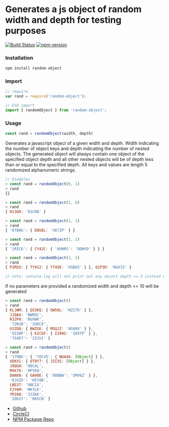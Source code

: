 # Generates a js object of random width and depth for testing purposes

[![Build Status](https://circleci.com/gh/cthulhu-bot/random-object.svg?style=shield&circle-token=8fee310ddb2131b781430227252018b430baa094)](https://circleci.com/gh/cthulhu-bot/random-object)
[![npm version](https://badge.fury.io/js/random-object.svg)](https://badge.fury.io/js/random-object)

### Installation
```javascript
npm install random-object
```

### Import
```javascript
// require
var rand = require('random-object');

// ES6 import
import { randomObject } from 'random-object';
```

### Usage
```javascript
const rand = randomObject(width, depth)
```

Generates a javascript object of a given width and depth. Width indicating the number of object keys and depth indicating the number of nested objects. The generated object will always contain one object of the specified object depth and all other nested objects will be of depth less than or equal to the specified depth. All keys and values are length 5 randomized alphanumeric strings.

```javascript
// Examples
> const rand = randomObject(0, 1)
> rand
{}

> const rand = randomObject(1, 0)
> rand
{ H13Q9: '81C0B' }

> const rand = randomObject(1, 1)
> rand
{ '0TB0G': { D8U6L: 'X67ZP' } }

> const rand = randomObject(1, 2)
> rand
{ '1RIC6': { CY4JC: { '0UHR5': 'DDWYD' } } }

> const rand = randomObject(2, 2)
> rand
{ P2M2U: { TY4S2: { YT4SE: 'XGBU2' } }, Q1P3O: 'NGX33' }

// note: console.log will not print out any object depth >= 3 instead defaulting to the [Object] representation
```

If no parameters are provided a randomized width and depth <= 10 will be generated

```javascript
> const rand = randomObject()
> rand
{ KLJWM: { QS3KQ: { OW5OL: 'WZI7D' } },
  JJQAU: 'BWROC',
  R32PA: 'NUXWK',
  '72N1B': '2ODC8',
  U3ZOQ: { BWZGE: { M5QJZ: '0G90X' } },
  '553HP': { KICGF: { II09S: 'I05TP' } },
  '754E7': '2Z2U1' }

> const rand = randomObject()
> rand
{ '179NX': { '7OCV5': { NUA46: [Object] } },
  XDKX1: { OT0Y7: { J2I3S: [Object] } },
  J8QGH: 'O0CAL',
  MXK76: '0PYKQ',
  DANX0: { GA98E: { '80BBW': 'SMV6Z' } },
  '8JGZD': 'HIY8B',
  LBE37: 'UNC1X',
  F2Y6M: 'MKYLK',
  YR10Q: '32ZA6',
  '2Q62Y': 'H85CN' }
```

* [Github](https://github.com/cthulhu-bot/random-object)
* [CircleCI](https://circleci.com/gh/cthulhu-bot/random-object)
* [NPM Package Repo](https://www.npmjs.com/package/random-object)
